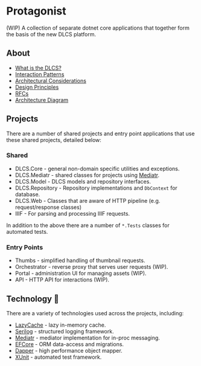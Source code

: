 # Protagonist

(WIP) A collection of separate dotnet core applications that together form the basis of the new DLCS platform.

## About

* [What is the DLCS?](docs/what-is-dlcs-io.md)
* [Interaction Patterns](https://github.com/dlcs/protagonist/issues?q=is%3Aissue+label%3A%22Interaction+Pattern%22+sort%3Acreated-asc)
* [Architectural Considerations](docs/architectural-considerations.md)
* [Design Principles](docs/rfcs/006-Design-Principles.md)
* [RFCs](docs/rfcs)
* [Architecture Diagram](https://raw.githubusercontent.com/dlcs/protagonist/master/docs/c4-container-diagrams/DLCS-2020-l2.png)

## Projects

There are a number of shared projects and entry point applications that use these shared projects, detailed below:

### Shared

* DLCS.Core - general non-domain specific utilities and exceptions.
* DLCS.Mediatr - shared classes for projects using [Mediatr](https://github.com/jbogard/MediatR).
* DLCS.Model - DLCS models and repository interfaces.
* DLCS.Repository - Repository implementations and `DbContext` for database.
* DLCS.Web - Classes that are aware of HTTP pipeline (e.g. request/response classes)
* IIIF - For parsing and processing IIIF requests.

In addition to the above there are a number of `*.Tests` classes for automated tests.

### Entry Points

* Thumbs - simplified handling of thumbnail requests.
* Orchestrator - reverse proxy that serves user requests (WIP).
* Portal - administration UI for managing assets (WIP).
* API - HTTP API for interactions (WIP).

## Technology :robot:

There are a variety of technologies used across the projects, including:

* [LazyCache](https://github.com/alastairtree/LazyCache) - lazy in-memory cache.
* [Serilog](https://serilog.net/) - structured logging framework.
* [Mediatr](https://github.com/jbogard/MediatR) - mediator implementation for in-proc messaging.
* [EFCore](https://github.com/dotnet/efcore) - ORM data-access and migrations.
* [Dapper](https://github.com/DapperLib/Dapper) - high performance object mapper.
* [XUnit](https://xunit.net/) - automated test framework.